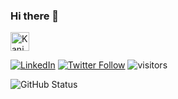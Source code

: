 ### Hi there 👋

<a href="https://dev.to/chakrakan">
  <img src="https://d2fltix0v2e0sb.cloudfront.net/dev-badge.svg" alt="Kanisk's DEV Profile" height="30" width="30">
</a>

[![LinkedIn](https://img.shields.io/badge/linkedin-kaniskc-blue?style=flat-square&logo=linkedin)](https://www.linkedin.com/in/kaniskc/)
[![Twitter Follow](https://img.shields.io/twitter/follow/chakra_kan?style=flat-square&logo=twitter)](https://twitter.com/chakra_kan) ![visitors](https://visitor-badge.glitch.me/badge?page_id=chakrakan.chakrakan)

![GitHub Status](https://github-readme-stats.vercel.app/api?username=chakrakan&show_icons=true&theme=tokyonight)


<!--
**chakrakan/chakrakan** is a ✨ _special_ ✨ repository because its `README.md` (this file) appears on your GitHub profile.

Here are some ideas to get you started:

- 🔭 I’m currently working on ...
- 🌱 I’m currently learning ...
- 👯 I’m looking to collaborate on ...
- 🤔 I’m looking for help with ...
- 💬 Ask me about ...
- 📫 How to reach me: ...
- 😄 Pronouns: ...
- ⚡ Fun fact: ...
-->
